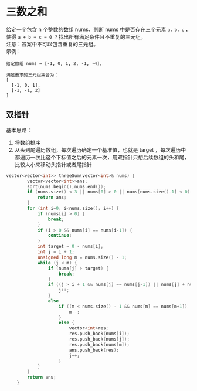 # 三数之和
给定一个包含 n 个整数的数组 nums，判断 nums 中是否存在三个元素 ```a，b，c``` ，使得 ```a + b + c = 0``` ？找出所有满足条件且不重复的三元组。  
注意：答案中不可以包含重复的三元组。  
示例：  
```
给定数组 nums = [-1, 0, 1, 2, -1, -4]，

满足要求的三元组集合为：
[
  [-1, 0, 1],
  [-1, -1, 2]
]
```
## 双指针
基本思路：
1. 将数组排序
2. 从头到尾遍历数组，每次遍历确定一个基准值，也就是 target ，每次遍历中都遍历一次比这个下标值之后的元素一次，用双指针只想后续数组的头和尾，比较大小来移动头指针或者尾指针
```c++
vector<vector<int>> threeSum(vector<int>& nums) {
        vector<vector<int>>ans;
        sort(nums.begin(),nums.end());
        if (nums.size() < 3 || nums[0] > 0 || nums[nums.size()-1] < 0) {
            return ans;
        }
        for (int i=0; i<nums.size(); i++) {
            if (nums[i] > 0) {
                break;
            }
            if (i > 0 && nums[i] == nums[i-1]) {
                continue;
            }
            int target = 0 - nums[i];
            int j = i + 1;
            unsigned long m = nums.size() - 1;
            while (j < m) {
                if (nums[j] > target) {
                    break;
                }
                if ((j > i + 1 && nums[j] == nums[j-1]) || nums[j] + nums[m] < target) {
                    j++;
                }
                else
                    if ((m < nums.size() - 1 && nums[m] == nums[m+1]) || nums[j] + nums[m] > target) {
                        m--;
                    }
                    else {
                        vector<int>res;
                        res.push_back(nums[i]);
                        res.push_back(nums[j]);
                        res.push_back(nums[m]);
                        ans.push_back(res);
                        j++;
                    }
            }
        }
        return ans;
    }
```



